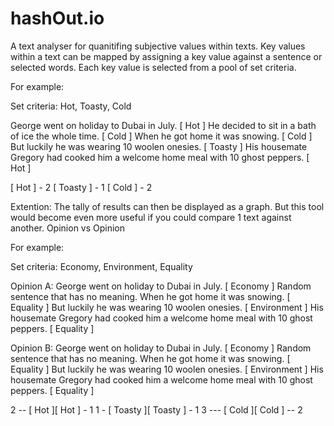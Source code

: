 hashOut.io
============

A text analyser for quanitifing subjective values within texts.
Key values within a text can be mapped by assigning a key value against a sentence or selected words.
Each key value is selected from a pool of set criteria.


For example:

Set criteria: Hot, Toasty, Cold

George went on holiday to Dubai in July. [ Hot ] He decided to sit in a bath of ice the whole time. [ Cold ] When he got home it was snowing. [ Cold ] But luckily he was wearing 10 woolen onesies. [ Toasty ] His housemate Gregory had cooked him a welcome home meal with 10 ghost peppers. [ Hot ]

[ Hot ] - 2
[ Toasty ] - 1
[ Cold ] - 2


Extention:
The tally of results can then be displayed as a graph.
But this tool would become even more useful if you could compare 1 text against another.
Opinion vs Opinion


For example:

Set criteria: Economy, Environment, Equality

Opinion A:
George went on holiday to Dubai in July. [ Economy ] Random sentence that has no meaning.  When he got home it was snowing. [ Equality ] But luckily he was wearing 10 woolen onesies. [ Environment ] His housemate Gregory had cooked him a welcome home meal with 10 ghost peppers. [ Equality ]

Opinion B:
George went on holiday to Dubai in July. [ Economy ] Random sentence that has no meaning.  When he got home it was snowing. [ Equality ] But luckily he was wearing 10 woolen onesies. [ Environment ] His housemate Gregory had cooked him a welcome home meal with 10 ghost peppers. [ Equality ]


   2 -- [ Hot ][ Hot ] - 1
 1 - [ Toasty ][ Toasty ] - 1
 3 --- [ Cold ][ Cold ] -- 2